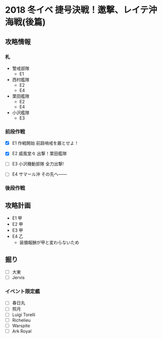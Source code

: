 # 2018 冬イベ 捷号決戦！邀撃、レイテ沖海戦(後篇)


## 攻略情報
### 札

- 警戒部隊
	- E1
- 西村艦隊
	- E2
	- E4
- 栗田艦隊
	- E2
	- E4
- 小沢艦隊
	- E3

### 前段作戦

- [x] E1 作戦開始 前路哨戒を厳とせよ！

- [x] E2 威風堂々 出撃！栗田艦隊

- [ ] E3 小沢機動部隊 全力出撃!

- [ ] E4 サマール沖 その先へ――

### 後段作戦


## 攻略計画

- E1 甲
- E2 甲
- E3 甲
- E4 乙
	- 装備報酬が甲と変わらないため


## 掘り

- [ ] 大東
- [ ] Jervis

### イベント限定艦

- [ ] 春日丸
- [ ] 照月
- [ ] Luigi Torelli
- [ ] Richelieu
- [ ] Warspite
- [ ] Ark Royal
